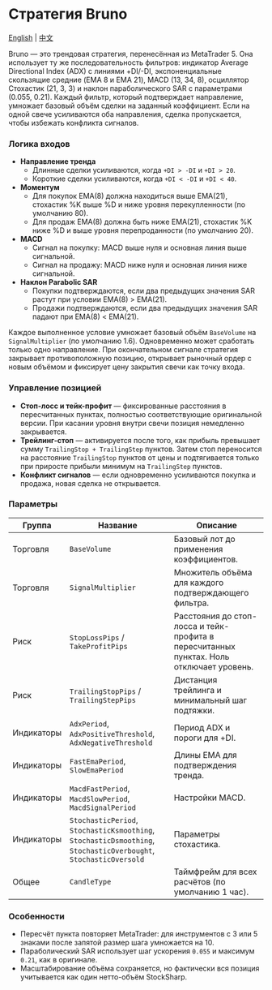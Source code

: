 # Стратегия Bruno
[English](README.md) | [中文](README_cn.md)

Bruno — это трендовая стратегия, перенесённая из MetaTrader 5. Она использует ту же последовательность фильтров: индикатор Average Directional Index (ADX) с линиями +DI/-DI, экспоненциальные скользящие средние (EMA 8 и EMA 21), MACD (13, 34, 8), осциллятор Стохастик (21, 3, 3) и наклон параболического SAR с параметрами (0.055, 0.21). Каждый фильтр, который подтверждает направление, умножает базовый объём сделки на заданный коэффициент. Если на одной свече усиливаются оба направления, сделка пропускается, чтобы избежать конфликта сигналов.

### Логика входов

- **Направление тренда**
  - Длинные сделки усиливаются, когда `+DI > -DI` и `+DI > 20`.
  - Короткие сделки усиливаются, когда `+DI < -DI` и `+DI < 40`.
- **Моментум**
  - Для покупок EMA(8) должна находиться выше EMA(21), стохастик %K выше %D и ниже уровня перекупленности (по умолчанию 80).
  - Для продаж EMA(8) должна быть ниже EMA(21), стохастик %K ниже %D и выше уровня перепроданности (по умолчанию 20).
- **MACD**
  - Сигнал на покупку: MACD выше нуля и основная линия выше сигнальной.
  - Сигнал на продажу: MACD ниже нуля и основная линия ниже сигнальной.
- **Наклон Parabolic SAR**
  - Покупки подтверждаются, если два предыдущих значения SAR растут при условии EMA(8) > EMA(21).
  - Продажи подтверждаются, если два предыдущих значения SAR падают при EMA(8) < EMA(21).

Каждое выполненное условие умножает базовый объём `BaseVolume` на `SignalMultiplier` (по умолчанию 1.6). Одновременно может сработать только одно направление. При окончательном сигнале стратегия закрывает противоположную позицию, открывает рыночный ордер с новым объёмом и фиксирует цену закрытия свечи как точку входа.

### Управление позицией

- **Стоп-лосс и тейк-профит** — фиксированные расстояния в пересчитанных пунктах, полностью соответствующие оригинальной версии. При касании уровня внутри свечи позиция немедленно закрывается.
- **Трейлинг-стоп** — активируется после того, как прибыль превышает сумму `TrailingStop + TrailingStep` пунктов. Затем стоп переносится на расстояние `TrailingStop` пунктов от цены и подтягивается только при приросте прибыли минимум на `TrailingStep` пунктов.
- **Конфликт сигналов** — если одновременно усиливаются покупка и продажа, новая сделка не открывается.

### Параметры

| Группа | Название | Описание |
| --- | --- | --- |
| Торговля | `BaseVolume` | Базовый лот до применения коэффициентов. |
| Торговля | `SignalMultiplier` | Множитель объёма для каждого подтверждающего фильтра. |
| Риск | `StopLossPips` / `TakeProfitPips` | Расстояния до стоп-лосса и тейк-профита в пересчитанных пунктах. Ноль отключает уровень. |
| Риск | `TrailingStopPips` / `TrailingStepPips` | Дистанция трейлинга и минимальный шаг подтяжки. |
| Индикаторы | `AdxPeriod`, `AdxPositiveThreshold`, `AdxNegativeThreshold` | Период ADX и пороги для +DI. |
| Индикаторы | `FastEmaPeriod`, `SlowEmaPeriod` | Длины EMA для подтверждения тренда. |
| Индикаторы | `MacdFastPeriod`, `MacdSlowPeriod`, `MacdSignalPeriod` | Настройки MACD. |
| Индикаторы | `StochasticPeriod`, `StochasticKsmoothing`, `StochasticDsmoothing`, `StochasticOverbought`, `StochasticOversold` | Параметры стохастика. |
| Общее | `CandleType` | Таймфрейм для всех расчётов (по умолчанию 1 час). |

### Особенности

- Пересчёт пункта повторяет MetaTrader: для инструментов с 3 или 5 знаками после запятой размер шага умножается на 10.
- Параболический SAR использует шаг ускорения `0.055` и максимум `0.21`, как в оригинале.
- Масштабирование объёма сохраняется, но фактически вся позиция учитывается как один нетто-объём StockSharp.
